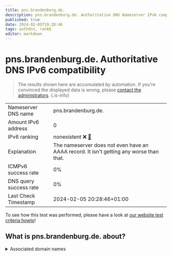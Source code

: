 ```yaml
---
title: pns.brandenburg.de.
description: pns.brandenburg.de. Authoritative DNS Nameserver IPv6 compatibility
published: true
date: 2024-02-05T19:28:46
tags: authdns, rank6
editor: markdown
---
```


# pns.brandenburg.de. Authoritative DNS IPv6 compatibility

> The results shown here are accumulated by automation. If you're convinced the displayed data is wrong, please [contact the administrators](/howto/chat). 
{.is-info}




|   |   |
| - | - |
| Nameserver DNS name | pns.brandenburg.de.
| Amount IPv6 address | 0
| IPv6 ranking | nonexistent :x: [🔗](/howto/ranking) |
| Explanation | The nameserver does not even have an AAAA record. It isn't getting any worse than that. |
| ICMPv6 success rate | 0%|
| DNS query success rate | 0% |
| Last Check Timestamp | 2024-02-05 20:28:46+01:00 |

To see how this test was performed, please have a look at [our website test criteria howto](/howto/testcriteria/authdns)!


## What is pns.brandenburg.de. about?






<details>
<summary>Associated domain names</summary>

www.brandenburg.de

</details>
